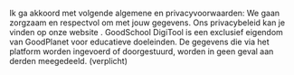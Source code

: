 Ik ga akkoord met volgende algemene en privacyvoorwaarden: We gaan zorgzaam en respectvol om met jouw gegevens. Ons privacybeleid kan je vinden op onze website . GoodSchool DigiTool is een exclusief eigendom van GoodPlanet voor educatieve doeleinden. De gegevens die via het platform worden ingevoerd of doorgestuurd, worden in geen geval aan derden meegedeeld. (verplicht)

